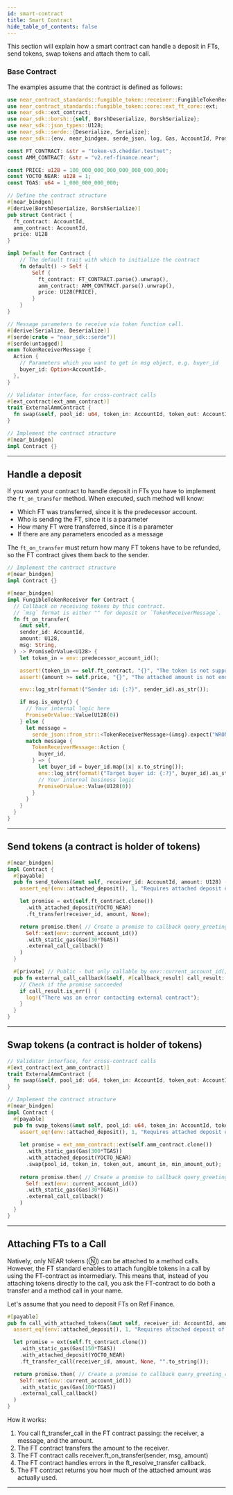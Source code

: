 ```yaml
---
id: smart-contract
title: Smart Contract
hide_table_of_contents: false
---
```


This section will explain how a smart contract can handle a deposit in FTs, send tokens, swap tokens and attach them to call.

### Base Contract

The examples assume that the contract is defined as follows:

```rust
use near_contract_standards::fungible_token::receiver::FungibleTokenReceiver;
use near_contract_standards::fungible_token::core::ext_ft_core::ext;
use near_sdk::ext_contract;
use near_sdk::borsh::{self, BorshDeserialize, BorshSerialize};
use near_sdk::json_types::U128;
use near_sdk::serde::{Deserialize, Serialize};
use near_sdk::{env, near_bindgen, serde_json, log, Gas, AccountId, Promise, PromiseOrValue, PromiseError};

const FT_CONTRACT: &str = "token-v3.cheddar.testnet";
const AMM_CONTRACT: &str = "v2.ref-finance.near";

const PRICE: u128 = 100_000_000_000_000_000_000_000;
const YOCTO_NEAR: u128 = 1;
const TGAS: u64 = 1_000_000_000_000;

// Define the contract structure
#[near_bindgen]
#[derive(BorshDeserialize, BorshSerialize)]
pub struct Contract {
  ft_contract: AccountId,
  amm_contract: AccountId,
  price: U128
}

impl Default for Contract {
    // The default trait with which to initialize the contract
    fn default() -> Self {
        Self {
          ft_contract: FT_CONTRACT.parse().unwrap(),
          amm_contract: AMM_CONTRACT.parse().unwrap(),
          price: U128(PRICE),
        }
    }
}

// Message parameters to receive via token function call.
#[derive(Serialize, Deserialize)]
#[serde(crate = "near_sdk::serde")]
#[serde(untagged)]
enum TokenReceiverMessage {
  Action {
    // Parameters which you want to get in msg object, e.g. buyer_id
    buyer_id: Option<AccountId>,
  },
}

// Validator interface, for cross-contract calls
#[ext_contract(ext_amm_contract)]
trait ExternalAmmContract {
  fn swap(&self, pool_id: u64, token_in: AccountId, token_out: AccountId, amount_in: u128, min_amount_out: U128) -> Promise;
}

// Implement the contract structure
#[near_bindgen]
impl Contract {}
```

---

## Handle a deposit

If you want your contract to handle deposit in FTs you have to implement the `ft_on_transfer` method. When executed, such method will know:

- Which FT was transferred, since it is the predecessor account.
- Who is sending the FT, since it is a parameter
- How many FT were transferred, since it is a parameter
- If there are any parameters encoded as a message

The `ft_on_transfer` must return how many FT tokens have to be refunded, so the FT contract gives them back to the sender.

```rust
// Implement the contract structure
#[near_bindgen]
impl Contract {}

#[near_bindgen]
impl FungibleTokenReceiver for Contract {
  // Callback on receiving tokens by this contract.
  // `msg` format is either "" for deposit or `TokenReceiverMessage`.
  fn ft_on_transfer(
    &mut self,
    sender_id: AccountId,
    amount: U128,
    msg: String,
  ) -> PromiseOrValue<U128> {
    let token_in = env::predecessor_account_id();

    assert!(token_in == self.ft_contract, "{}", "The token is not supported");
    assert!(amount >= self.price, "{}", "The attached amount is not enough");

    env::log_str(format!("Sender id: {:?}", sender_id).as_str());

    if msg.is_empty() {
      // Your internal logic here
      PromiseOrValue::Value(U128(0))
    } else {
      let message =
        serde_json::from_str::<TokenReceiverMessage>(&msg).expect("WRONG_MSG_FORMAT");
      match message {
        TokenReceiverMessage::Action {
          buyer_id,
        } => {
          let buyer_id = buyer_id.map(|x| x.to_string());
          env::log_str(format!("Target buyer id: {:?}", buyer_id).as_str());
          // Your internal business logic
          PromiseOrValue::Value(U128(0))
        }
      }
    }
  }
}
```

---

## Send tokens (a contract is holder of tokens)

```rust
#[near_bindgen]
impl Contract {
  #[payable]
  pub fn send_tokens(&mut self, receiver_id: AccountId, amount: U128) -> Promise {
    assert_eq!(env::attached_deposit(), 1, "Requires attached deposit of exactly 1 yoctoNEAR");

    let promise = ext(self.ft_contract.clone())
      .with_attached_deposit(YOCTO_NEAR)
      .ft_transfer(receiver_id, amount, None);

    return promise.then( // Create a promise to callback query_greeting_callback
      Self::ext(env::current_account_id())
      .with_static_gas(Gas(30*TGAS))
      .external_call_callback()
    )
  }

  #[private] // Public - but only callable by env::current_account_id()
  pub fn external_call_callback(&self, #[callback_result] call_result: Result<(), PromiseError>) {
    // Check if the promise succeeded
    if call_result.is_err() {
      log!("There was an error contacting external contract");
    }
  }
}
```

---

## Swap tokens (a contract is holder of tokens)

```rust
// Validator interface, for cross-contract calls
#[ext_contract(ext_amm_contract)]
trait ExternalAmmContract {
  fn swap(&self, pool_id: u64, token_in: AccountId, token_out: AccountId, amount_in: u128, min_amount_out: U128) -> Promise;
}

// Implement the contract structure
#[near_bindgen]
impl Contract {
  #[payable]
  pub fn swap_tokens(&mut self, pool_id: u64, token_in: AccountId, token_out: AccountId, amount_in: u128, min_amount_out: U128) -> Promise {
    assert_eq!(env::attached_deposit(), 1, "Requires attached deposit of exactly 1 yoctoNEAR");
  
    let promise = ext_amm_contract::ext(self.amm_contract.clone())
      .with_static_gas(Gas(300*TGAS))
      .with_attached_deposit(YOCTO_NEAR)
      .swap(pool_id, token_in, token_out, amount_in, min_amount_out);
  
    return promise.then( // Create a promise to callback query_greeting_callback
      Self::ext(env::current_account_id())
      .with_static_gas(Gas(30*TGAS))
      .external_call_callback()
    )
  }
}
```

---

## Attaching FTs to a Call

Natively, only NEAR tokens (Ⓝ) can be attached to a method calls. However, the FT standard enables to attach fungible tokens in a call by using the FT-contract as intermediary. This means that, instead of you attaching tokens directly to the call, you ask the FT-contract to do both a transfer and a method call in your name.

Let's assume that you need to deposit FTs on Ref Finance.

```rust
#[payable]
pub fn call_with_attached_tokens(&mut self, receiver_id: AccountId, amount: U128) -> Promise {
  assert_eq!(env::attached_deposit(), 1, "Requires attached deposit of exactly 1 yoctoNEAR");

  let promise = ext(self.ft_contract.clone())
    .with_static_gas(Gas(150*TGAS))
    .with_attached_deposit(YOCTO_NEAR)
    .ft_transfer_call(receiver_id, amount, None, "".to_string());

  return promise.then( // Create a promise to callback query_greeting_callback
    Self::ext(env::current_account_id())
    .with_static_gas(Gas(100*TGAS))
    .external_call_callback()
  )
}
```

How it works:

1. You call ft_transfer_call in the FT contract passing: the receiver, a message, and the amount.
2. The FT contract transfers the amount to the receiver.
3. The FT contract calls receiver.ft_on_transfer(sender, msg, amount)
4. The FT contract handles errors in the ft_resolve_transfer callback.
5. The FT contract returns you how much of the attached amount was actually used.

---